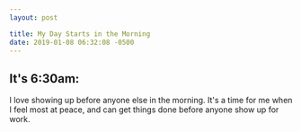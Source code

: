 ```yaml
---
layout: post

title: My Day Starts in the Morning
date: 2019-01-08 06:32:08 -0500
---
```


## It's 6:30am:

 I love showing up before anyone else in the morning. It's a time for me when I feel most at peace, and can get things done before anyone show up for work.  

